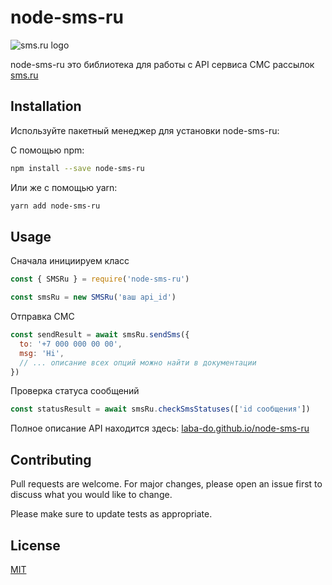 # node-sms-ru
![sms.ru logo](https://raw.githubusercontent.com/laba-do/node-sms-ru/master/assets/logo.png)

node-sms-ru это библиотека для работы с API сервиса СМС рассылок [sms.ru](https://sms.ru)

## Installation

Используйте пакетный менеджер для установки node-sms-ru:

С помощью npm:

```bash
npm install --save node-sms-ru
```

Или же с помощью yarn:

```bash
yarn add node-sms-ru
```

## Usage

Сначала инициируем класс
```js
const { SMSRu } = require('node-sms-ru')

const smsRu = new SMSRu('ваш api_id')
```

Отправка СМС
```js
const sendResult = await smsRu.sendSms({
  to: '+7 000 000 00 00',
  msg: 'Hi',
  // ... описание всех опций можно найти в документации
})
```

Проверка статуса сообщений
```js
const statusResult = await smsRu.checkSmsStatuses(['id сообщения'])
```

Полное описание API находится здесь: [laba-do.github.io/node-sms-ru](https://laba-do.github.io/node-sms-ru/)

## Contributing
Pull requests are welcome. For major changes, please open an issue first to discuss what you would like to change.

Please make sure to update tests as appropriate.

## License
[MIT](https://choosealicense.com/licenses/mit/)
